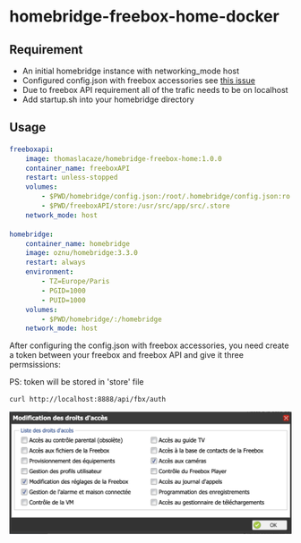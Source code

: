 # homebridge-freebox-home-docker


## Requirement

- An initial homebridge instance with networking_mode host
- Configured config.json with freebox accessories see [this issue](https://github.com/fbx/homebridge-freebox-home/issues/3#issuecomment-658861450)
- Due to freebox API requirement all of the trafic needs to be on localhost
- Add startup.sh into your homebridge directory

## Usage

```yml
freeboxapi:
    image: thomaslacaze/homebridge-freebox-home:1.0.0
    container_name: freeboxAPI
    restart: unless-stopped
    volumes:
        - $PWD/homebridge/config.json:/root/.homebridge/config.json:ro
        - $PWD/freeboxAPI/store:/usr/src/app/src/.store
    network_mode: host

homebridge:
    container_name: homebridge
    image: oznu/homebridge:3.3.0
    restart: always
    environment:
        - TZ=Europe/Paris
        - PGID=1000
        - PUID=1000
    volumes:
        - $PWD/homebridge/:/homebridge
    network_mode: host
```
After configuring the config.json with freebox accessories, you need create a token between your freebox and freebox API and give it three permsissions:

PS: token will be stored in 'store' file

```sh
curl http://localhost:8888/api/fbx/auth
```

![Freebox permissions](https://github.com/LacazeThomas/homebridge-freebox-home-docker/raw/main/images/permissions.png)